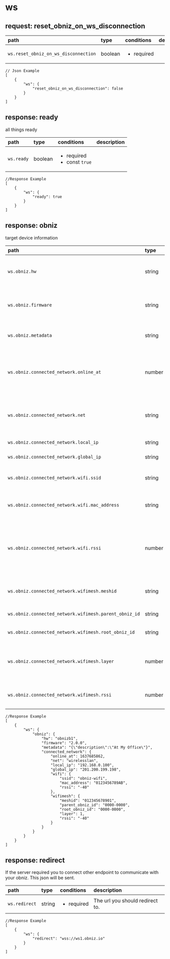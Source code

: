 
#  <a name="ws">ws</a>




##  request: <a name="-request-ws-reset_obniz_on_ws_disconnection">reset_obniz_on_ws_disconnection</a>




| path | type | conditions  | description |
|:---- |:---- |:---- |:---- |
| `ws.reset_obniz_on_ws_disconnection` |  boolean  | <ul><li>required</li></ul> | &nbsp; |



```
// Json Example
[
    {
        "ws": {
            "reset_obniz_on_ws_disconnection": false
        }
    }
]
```






##  response: <a name="-response-ws-ready">ready</a>
all things ready



| path | type | conditions  | description |
|:---- |:---- |:---- |:---- |
| `ws.ready` |  boolean  | <ul><li>required</li><li>const `true`</li></ul> | &nbsp; |



```
//Response Example
[
    {
        "ws": {
            "ready": true
        }
    }
]
```


##  response: <a name="-response-ws-obniz">obniz</a>
target device information



| path | type | conditions  | description |
|:---- |:---- |:---- |:---- |
| `ws.obniz.hw` |  string  | <ul><li>required</li></ul> | Hardware Identifier String of target device&nbsp; |
| `ws.obniz.firmware` |  string  | <ul><li>required</li></ul> | Installed firmware version of target device&nbsp; |
| `ws.obniz.metadata` |  string  | &nbsp; | device metadata user set on cloud&nbsp; |
| `ws.obniz.connected_network.online_at` |  number  | <ul><li>required</li></ul> | Epoch Unix Timestamp (seconds) at device become online on the cloud&nbsp; |
| `ws.obniz.connected_network.net` |  string  | &nbsp; | Current connected network type. Defined in setting json&nbsp; |
| `ws.obniz.connected_network.local_ip` |  string  | &nbsp; | Local IP if exist&nbsp; |
| `ws.obniz.connected_network.global_ip` |  string  | &nbsp; | Global IP if exist&nbsp; |
| `ws.obniz.connected_network.wifi.ssid` |  string  | <ul><li>required</li></ul> | Current connected Accespoint SSID&nbsp; |
| `ws.obniz.connected_network.wifi.mac_address` |  string  | <ul><li>required</li></ul> | Current connected Accespoint MacAddress&nbsp; |
| `ws.obniz.connected_network.wifi.rssi` |  number  | <ul><li>required</li></ul> | Current RSSI for connected Accesspoint. RSSI is mesured only on connection timing&nbsp; |
| `ws.obniz.connected_network.wifimesh.meshid` |  string  | &nbsp; | MESH ID of Currently joined MESH network&nbsp; |
| `ws.obniz.connected_network.wifimesh.parent_obniz_id` |  string  | <ul><li>required</li></ul> | Id of parent node&nbsp; |
| `ws.obniz.connected_network.wifimesh.root_obniz_id` |  string  | <ul><li>required</li></ul> | Id of parent node&nbsp; |
| `ws.obniz.connected_network.wifimesh.layer` |  number  | <ul><li>required</li></ul> | Depth of MESH network. layer=1 is root node of a network.&nbsp; |
| `ws.obniz.connected_network.wifimesh.rssi` |  number  | <ul><li>required</li></ul> | Current RSSI for connected Accesspoint.&nbsp; |



```
//Response Example
[
    {
        "ws": {
            "obniz": {
                "hw": "obnizb1",
                "firmware": "2.0.0",
                "metadata": "{\"description\":\"At My Office\"}",
                "connected_network": {
                    "online_at": 1637685862,
                    "net": "wirelesslan",
                    "local_ip": "192.168.0.100",
                    "global_ip": "201.200.199.198",
                    "wifi": {
                        "ssid": "obniz-wifi",
                        "mac_address": "0123456789AB",
                        "rssi": "-40"
                    },
                    "wifimesh": {
                        "meshid": "012345678901",
                        "parent_obniz_id": "0000-0000",
                        "root_obniz_id": "0000-0000",
                        "layer": 1,
                        "rssi": "-40"
                    }
                }
            }
        }
    }
]
```


##  response: <a name="-response-ws-redirect">redirect</a>
If the server required you to connect other endpoint to communicate with your obniz. This json will be sent.



| path | type | conditions  | description |
|:---- |:---- |:---- |:---- |
| `ws.redirect` |  string  | <ul><li>required</li></ul> | The url you should redirect to.&nbsp; |



```
//Response Example
[
    {
        "ws": {
            "redirect": "wss://ws1.obniz.io"
        }
    }
]
```










